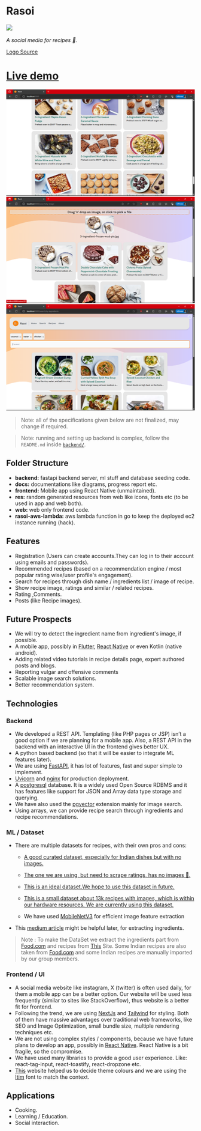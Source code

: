 # Rasoi

<img src='web/public/icon-512.png' width="64">

_A social media for recipes 🍳._

[Logo Source](https://www.flaticon.com/free-icon/frying-pan_1222796?term=frying+pan&related_id=1222796)

# **[Live demo](https://rasoi-devs.github.io/demo)**

![Homepage](docs/screenshots/infinite%20recipe%20recommendations.png)
![Search by image](docs/screenshots/srch%20by%20img.png)
![Search by ingredients](docs/screenshots/search%20by%20ing.png)

> Note: all of the specifications given below are not finalized, may change if required.

> Note: running and setting up backend is complex, follow the `README.md` inside [`backend/`](backend/README.md).

## Folder Structure

- **backend:** fastapi backend server, ml stuff and database seeding code.
- **docs:** documentations like diagrams, progress report etc.
- **frontend:** Mobile app using React Native (unmaintained).
- **res:** random generated resources from web like icons, fonts etc (to be used in app and web both).
- **web:** web only frontend code.
- **rasoi-aws-lambda:** aws lambda function in go to keep the deployed ec2 instance running (hack).

## Features

- Registration (Users can create accounts.They can log in to their account using emails and passwords).
- Recommended recipes (based on a recommendation engine / most popular rating wise/user profile's engagement).
- Search for recipes through dish name / ingredients list / image of recipe.
- Show recipe image, ratings and similar / related recipes.
- Rating ,Comments.
- Posts (like Recipe images).

## Future Prospects

- We will try to detect the ingredient name from ingredient's image, if possible.
- A mobile app, possibly in [Flutter](https://flutter.dev/), [React Native](https://reactnative.dev/) or even Kotlin (native android).
- Adding related video tutorials in recipe details page, expert authored posts and blogs.
- Reporting vulgar and offensive comments
- Scalable image search solutions.
- Better recommendation system.

## Technologies

### Backend

- We developed a REST API. Templating (like PHP pages or JSP) isn’t a good option if we are planning for a mobile app. Also, a REST API in the backend with an interactive UI in the frontend gives better UX.
- A python based backend (so that it will be easier to integrate ML features later).
- We are using [FastAPI](https://fastapi.tiangolo.com/), it has lot of features, fast and super simple to implement.
- [Uvicorn](https://www.uvicorn.org/) and [nginx](https://nginx.org/en/) for production deployment.
- A [postgresql](https://www.postgresql.org/) database. It is a widely used Open Source RDBMS and it has features like support for JSON and Array data type storage and querying.
- We have also used the [pgvector](https://github.com/pgvector/pgvector) extension mainly for image search.
- Using arrays, we can provide recipe search through ingredients and recipe 
recommendations.

### ML / Dataset

- There are multiple datasets for recipes, with their own pros and cons:
  - [A good curated dataset, especially for Indian dishes but with no 
images.](https://cosylab.iiitd.edu.in/culinarydb/)
  - [The one we are using, but need to scrape ratings, has no images 🙁.](https://www.kaggle.com/datasets/paultimothymooney/recipenlg/data)

  - [This is an ideal dataset.We 
  hope to use this dataset in future.](https://www.kaggle.com/datasets/irkaal/foodcom-recipes-and-reviews)

  - [This is a small dataset about 
  13k recipes with images, which is within our hardware resources. We are currently using this dataset.](https://www.kaggle.com/datasets/pes12017000148/food-ingredients-and-recipe-dataset-with-images)
  - We have used [MobileNetV3](https://arxiv.org/abs/1905.02244) for efficient image feature extraction
- This [medium article](https://towardsdatascience.com/building-a-recipe-recommendation-system-297c229dda7b) might be helpful later, for extracting ingredients.
>Note : To make the DataSet we extract the ingredients part from [Food.com](https://www.kaggle.com/datasets/irkaal/foodcom-recipes-and-reviews) and recipes from [This](https://www.kaggle.com/datasets/pes12017000148/food-ingredients-and-recipe-dataset-with-images) Site. Some Indian recipes are also taken from [Food.com](https://www.kaggle.com/datasets/irkaal/foodcom-recipes-and-reviews) and some Indian recipes are manually imported by our group members.

### Frontend / UI

- A social media website like instagram, X (twitter) is often used daily, for them a mobile app can be a better option. Our website will be used less frequently (similar to sites like StackOverflow), thus website is a better fit for frontend.
- Following the trend, we are using [NextJs](https://nextjs.org/) and [Tailwind](https://tailwindcss.com/) for styling. Both of them have massive advantages over traditional web frameworks, like SEO and Image Optimization, small bundle size, multiple rendering techniques etc.
- We are not using complex styles / components, because we have future plans to develop an app, possibly in [React Native](https://reactnative.dev/). React Native is a bit fragile, so the compromise.
- We have used many libraries to provide a good user experience. Like: react-tag-input, react-toastify, react-dropzone etc.
- [This](https://www.realtimecolors.com/?colors=130e01-ffffff-6c3702-00c7a9-1902d6&fonts=Poppins-Poppins) website helped us to decide theme colours and we are using the [Itim](https://fonts.google.com/specimen/Itim) font to match the 
context.

## Applications

- Cooking.
- Learning / Education.
- Social interaction.
